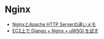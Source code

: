 
# Nginx


* [NginxとApache HTTP Serverの違いメモ](https://qiita.com/tomoyamachi/items/06b2eca14987a30b8fda)
* [EC2上で Django + Nginx + uWSGI を試す](https://qiita.com/melos/items/91dc3b45a589ea5a369b)

